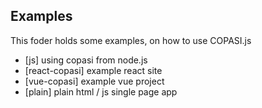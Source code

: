 ## Examples
This foder holds some examples, on how to use COPASI.js

* [js] using copasi from node.js
* [react-copasi] example react site
* [vue-copasi] example vue project
* [plain] plain html / js single page app
